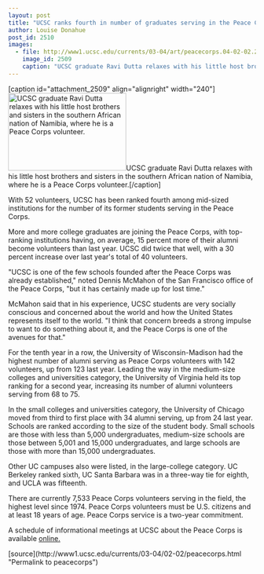 ```yaml
---
layout: post
title: "UCSC ranks fourth in number of graduates serving in the Peace Corps"
author: Louise Donahue
post_id: 2510
images:
  - file: http://www1.ucsc.edu/currents/03-04/art/peacecorps.04-02-02.240.jpg
    image_id: 2509
    caption: "UCSC graduate Ravi Dutta relaxes with his little host brothers and sisters in the southern African nation of Namibia, where he is a Peace Corps volunteer."
---
```


[caption id="attachment_2509" align="alignright" width="240"]<a href="http://localhost/mysite/wp-content/uploads/2004/02/peacecorps.04-02-02.240.jpg"><img class="size-full wp-image-2509" src="http://localhost/mysite/wp-content/uploads/2004/02/peacecorps.04-02-02.240.jpg" alt="UCSC graduate Ravi Dutta relaxes with his little host brothers and sisters in the southern African nation of Namibia, where he is a Peace Corps volunteer." width="240" height="158" /></a>UCSC graduate Ravi Dutta relaxes with his little host brothers and sisters in the southern African nation of Namibia, where he is a Peace Corps volunteer.[/caption]
<p>
  With 52 volunteers, UCSC has been ranked fourth among mid-sized institutions for the number of its former students serving in the Peace Corps.
</p>
<p>
  More and more college graduates are joining the Peace Corps, with top-ranking institutions having, on average, 15 percent more of their alumni become volunteers than last year. UCSC did twice that well, with a 30 percent increase over last year's total of 40 volunteers.<br>
</p>
<p>
  "UCSC is one of the few schools founded after the Peace Corps was already established," noted Dennis McMahon of the San Francisco office of the Peace Corps, "but it has certainly made up for lost time."<br>
</p>
<p>
  McMahon said that in his experience, UCSC students are very socially conscious and concerned about the world and how the United States represents itself to the world. "I think that concern breeds a strong impulse to want to do something about it, and the Peace Corps is one of the avenues for that."<br>
</p>
<p>
  For the tenth year in a row, the University of Wisconsin-Madison had the highest number of alumni serving as Peace Corps volunteers with 142 volunteers, up from 123 last year. Leading the way in the medium-size colleges and universities category, the University of Virginia held its top ranking for a second year, increasing its number of alumni volunteers serving from 68 to 75.
</p>
<p>
  In the small colleges and universities category, the University of Chicago moved from third to first place with 34 alumni serving, up from 24 last year. Schools are ranked according to the size of the student body. Small schools are those with less than 5,000 undergraduates, medium-size schools are those between 5,001 and 15,000 undergraduates, and large schools are those with more than 15,000 undergraduates.<br>
</p>
<p>
  Other UC campuses also were listed, in the large-college category. UC Berkeley ranked sixth, UC Santa Barbara was in a three-way tie for eighth, and UCLA was fifteenth.<br>
</p>
<p>
  There are currently 7,533 Peace Corps volunteers serving in the field, the highest level since 1974. Peace Corps volunteers must be U.S. citizens and at least 18 years of age. Peace Corps service is a two-year commitment.<br>
</p>
<p>
  A schedule of informational meetings at UCSC about the Peace Corps is available <a href="http://www.peacecorps.gov/index.cfm?shell=meet.regrec.event&amp;eventid=57675&amp;city=sanfran">online.</a><br>
</p>
[source](http://www1.ucsc.edu/currents/03-04/02-02/peacecorps.html "Permalink to peacecorps")
